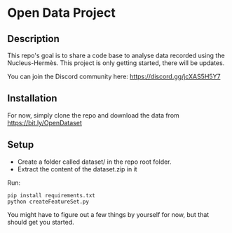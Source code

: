 # Open Data Project

## Description
This repo's goal is to share a code base to analyse data recorded using the Nucleus-Hermès. This project is only getting started, there will be updates.

You can join the Discord community here: https://discord.gg/jcXAS5H5Y7

## Installation
For now, simply clone the repo and download the data from https://bit.ly/OpenDataset

## Setup
* Create a folder called dataset/ in the repo root folder. 
* Extract the content of the dataset.zip in it

Run:
````
pip install requirements.txt
python createFeatureSet.py
````

You might have to figure out a few things by yourself for now, but that should get you started.


